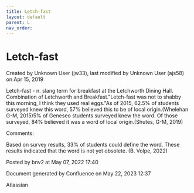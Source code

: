 ```yaml
---
title: Letch-fast
layout: default
parent: L
nav_order:
---
```


# Letch-fast

Created by  Unknown User (jw33), last modified by  Unknown User (ajs58) on Apr 15, 2019

Letch-fast - n. slang term for breakfast at the Letchworth Dining Hall. Combination of Letchworth and Breakfast.&quot;Letch-fast was not to shabby this morning, I think they used real eggs.&quot;As of 2015, 62.5% of students surveyed knew this word, 57% believed this to be of local origin.(Whelehan G-M, 2015)5% of Geneseo students surveyed knew the word. Of those surveyed, 84% believed it was a word of local origin.(Shutes, G-M, 2019)

Comments:

Based on survey results, 33% of students could define the word. These results indicated that the word is not yet obsolete. (B. Volpe, 2022)

Posted by bnv2 at May 07, 2022 17:40

Document generated by Confluence on May 22, 2023 12:37

Atlassian

